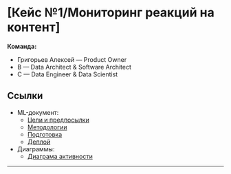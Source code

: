 # [Кейс №1/Мониторинг реакций на контент]

**Команда:**  
- Григорьев Алексей — Product Owner  
- B — Data Architect & Software Architect  
- C — Data Engineer & Data Scientist  

## Ссылки
- ML-документ:
  - [Цели и предпосылки](Ml_system_design/1_Goals_and_Context.md)
  - [Методологии](Ml_system_design/2_Methodology.md)
  - [Подготовка](Ml_system_design/3_Pilot_Preparation.md)
  - [Деплой](Ml_system_design/4_Production_Deployment.md)
- Диаграммы:
    - [Диаграма активности](Diagrams/png/activity.png)

---
